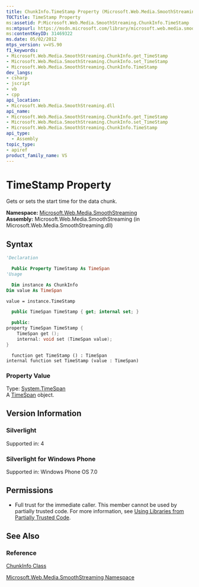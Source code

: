 ```yaml
---
title: ChunkInfo.TimeStamp Property (Microsoft.Web.Media.SmoothStreaming)
TOCTitle: TimeStamp Property
ms:assetid: P:Microsoft.Web.Media.SmoothStreaming.ChunkInfo.TimeStamp
ms:mtpsurl: https://msdn.microsoft.com/library/microsoft.web.media.smoothstreaming.chunkinfo.timestamp(v=VS.90)
ms:contentKeyID: 31469322
ms.date: 05/02/2012
mtps_version: v=VS.90
f1_keywords:
- Microsoft.Web.Media.SmoothStreaming.ChunkInfo.get_TimeStamp
- Microsoft.Web.Media.SmoothStreaming.ChunkInfo.set_TimeStamp
- Microsoft.Web.Media.SmoothStreaming.ChunkInfo.TimeStamp
dev_langs:
- csharp
- jscript
- vb
- cpp
api_location:
- Microsoft.Web.Media.SmoothStreaming.dll
api_name:
- Microsoft.Web.Media.SmoothStreaming.ChunkInfo.get_TimeStamp
- Microsoft.Web.Media.SmoothStreaming.ChunkInfo.set_TimeStamp
- Microsoft.Web.Media.SmoothStreaming.ChunkInfo.TimeStamp
api_type:
  - Assembly
topic_type:
- apiref
product_family_name: VS
---
```


# TimeStamp Property

Gets or sets the start time for the data chunk.

**Namespace:**  [Microsoft.Web.Media.SmoothStreaming](microsoft-web-media-smoothstreaming-namespace_1.md)  
**Assembly:**  Microsoft.Web.Media.SmoothStreaming (in Microsoft.Web.Media.SmoothStreaming.dll)

## Syntax

```vb
'Declaration

  Public Property TimeStamp As TimeSpan
'Usage

  Dim instance As ChunkInfo
Dim value As TimeSpan

value = instance.TimeStamp
```

```csharp
  public TimeSpan TimeStamp { get; internal set; }
```

```cpp
  public:
property TimeSpan TimeStamp {
    TimeSpan get ();
    internal: void set (TimeSpan value);
}
```

```jscript
  function get TimeStamp () : TimeSpan
internal function set TimeStamp (value : TimeSpan)
```

### Property Value

Type: [System.TimeSpan](https://msdn.microsoft.com/library/269ew577)  
A [TimeSpan](https://msdn.microsoft.com/library/269ew577) object.  

## Version Information

### Silverlight

Supported in: 4  

### Silverlight for Windows Phone

Supported in: Windows Phone OS 7.0  

## Permissions

  - Full trust for the immediate caller. This member cannot be used by partially trusted code. For more information, see [Using Libraries from Partially Trusted Code](https://msdn.microsoft.com/library/8skskf63).

## See Also

### Reference

[ChunkInfo Class](chunkinfo-class-microsoft-web-media-smoothstreaming_1.md)

[Microsoft.Web.Media.SmoothStreaming Namespace](microsoft-web-media-smoothstreaming-namespace_1.md)
